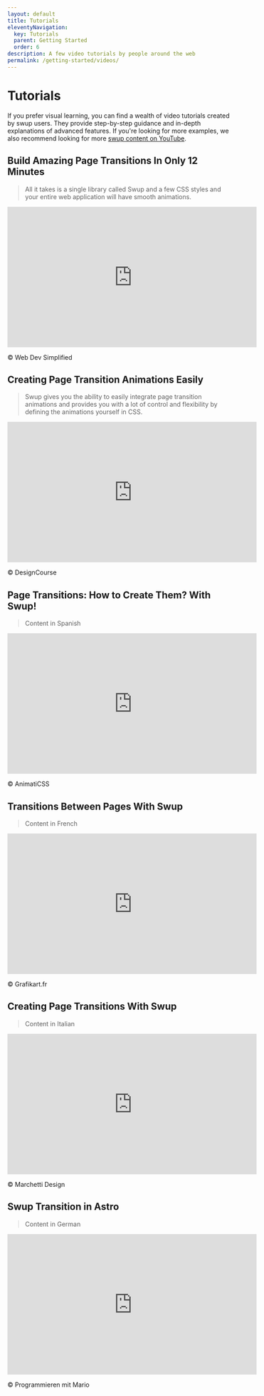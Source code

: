 ```yaml
---
layout: default
title: Tutorials
eleventyNavigation:
  key: Tutorials
  parent: Getting Started
  order: 6
description: A few video tutorials by people around the web
permalink: /getting-started/videos/
---
```


# Tutorials

If you prefer visual learning, you can find a wealth of video tutorials created by swup users. They
provide step-by-step guidance and in-depth explanations of advanced features. If you're looking for
more examples, we also recommend looking for more
[swup content on YouTube](https://www.youtube.com/results?search_query=swup).

## Build Amazing Page Transitions In Only 12 Minutes

> All it takes is a single library called Swup and a few CSS styles and your entire web application will have smooth animations.

<div class="iframe">
  <iframe width="560" height="315" src="https://www.youtube.com/embed/eVwH3VL1EsA" frameborder="0" allow="accelerometer; autoplay; encrypted-media; gyroscope; picture-in-picture" allowfullscreen></iframe>
</div>

© Web Dev Simplified

## Creating Page Transition Animations Easily

> Swup gives you the ability to easily integrate page transition animations and provides you with a lot of control and flexibility by defining the animations yourself in CSS.

<div class="iframe">
  <iframe width="560" height="315" src="https://www.youtube.com/embed/mWeYMyN5-oo" frameborder="0" allow="accelerometer; autoplay; encrypted-media; gyroscope; picture-in-picture" allowfullscreen></iframe>
</div>

© DesignCourse

## Page Transitions: How to Create Them? With Swup!

> Content in Spanish

<div class="iframe">
  <iframe width="560" height="315" src="https://www.youtube.com/embed/mJIQ9621VUs" frameborder="0" allow="accelerometer; autoplay; encrypted-media; gyroscope; picture-in-picture" allowfullscreen></iframe>
</div>

© AnimatiCSS

## Transitions Between Pages With Swup

> Content in French

<div class="iframe">
  <iframe width="560" height="315" src="https://www.youtube.com/embed/sNCgfwQJdTM" frameborder="0" allow="accelerometer; autoplay; encrypted-media; gyroscope; picture-in-picture" allowfullscreen></iframe>
</div>

© Grafikart.fr

## Creating Page Transitions With Swup

> Content in Italian

<div class="iframe">
  <iframe width="560" height="315" src="https://www.youtube.com/embed/AuBgXR1OC94" frameborder="0" allow="accelerometer; autoplay; encrypted-media; gyroscope; picture-in-picture" allowfullscreen></iframe>
</div>

© Marchetti Design

## Swup Transition in Astro

> Content in German

<div class="iframe">
  <iframe width="560" height="315" src="https://www.youtube.com/embed/uWitjqeGfh8" frameborder="0" allow="accelerometer; autoplay; encrypted-media; gyroscope; picture-in-picture" allowfullscreen></iframe>
</div>

© Programmieren mit Mario

